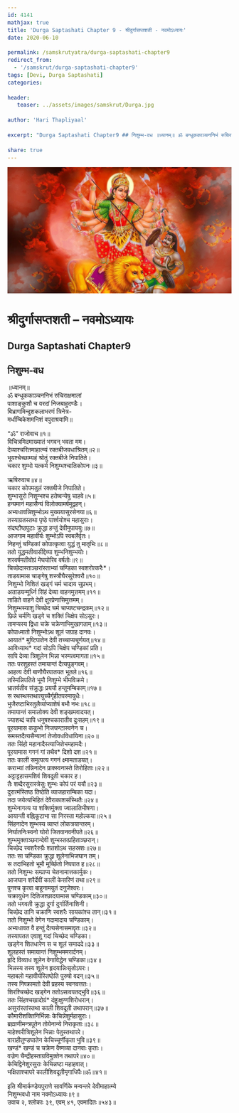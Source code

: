 ```yaml
---
id: 4141    
mathjax: true    
title: 'Durga Saptashati Chapter 9 - श्रीदुर्गासप्तशती - नवमोऽध्यायः'    
date: 2020-06-10    

permalink: /samskrutyatra/durga-saptashati-chapter9
redirect_from: 
  - '/samskrut/durga-saptashati-chapter9'
tags: [Devi, Durga Saptashati]    
categories:    
    
header:    
   teaser: ../assets/images/samskrut/Durga.jpg    
    
author: 'Hari Thapliyaal'    
    
excerpt: "Durga Saptashati Chapter9 ## निशुम्भ-वध ॥ध्यानम्॥ ॐ बन्धूककाञ्चननिभं रुचिराक्षमालां पाशाङ्कुशौ च वरदां निजबाहुदण्डैः। बिभ्राणमिन्दुशकलाभरणं त्रिनेत्र- मर्धाम्बिकेशमनिशं वपुराश्रयामि॥ “ॐ” राजोवाच॥१॥ विचित्रमिदमाख्यातं भगवन् भवता मम। देव्याश्‍चरितमाहात्म्यं रक्तबीजवधाश्रितम्॥२॥ भूयश्‍चेच्छाम्यहं श्रोतुं रक्तबीजे निपातिते। चकार शुम्भो यत्कर्म निशुम्भश्‍चातिकोपनः॥३॥ ऋषिरुवाच॥४॥ चकार कोपमतुलं रक्तबीजे निपातिते। शुम्भासुरो"
    
share: true    
---
```

![](../assets/images/samskrut/Durga.jpg)    
    
# श्रीदुर्गासप्तशती – नवमोऽध्यायः    
## Durga Saptashati Chapter9    
    
## निशुम्भ-वध    
    
॥ध्यानम्॥    
ॐ बन्धूककाञ्चननिभं रुचिराक्षमालां    
पाशाङ्कुशौ च वरदां निजबाहुदण्डैः।    
बिभ्राणमिन्दुशकलाभरणं त्रिनेत्र-    
मर्धाम्बिकेशमनिशं वपुराश्रयामि॥    
    
“ॐ” राजोवाच॥१॥    
विचित्रमिदमाख्यातं भगवन् भवता मम।    
देव्याश्‍चरितमाहात्म्यं रक्तबीजवधाश्रितम्॥२॥    
भूयश्‍चेच्छाम्यहं श्रोतुं रक्तबीजे निपातिते।    
चकार शुम्भो यत्कर्म निशुम्भश्‍चातिकोपनः॥३॥    
    
ऋषिरुवाच॥४॥    
चकार कोपमतुलं रक्तबीजे निपातिते।    
शुम्भासुरो निशुम्भश्‍च हतेष्वन्येषु चाहवे॥५॥    
हन्यमानं महासैन्यं विलोक्यामर्षमुद्वहन्।    
अभ्यधावन्निशुम्भोऽथ मुख्ययासुरसेनया॥६॥    
तस्याग्रतस्तथा पृष्ठे पार्श्‍वयोश्‍च महासुराः।    
संदष्टौष्ठपुटाः क्रुद्धा हन्तुं देवीमुपाययुः॥७॥    
आजगाम महावीर्यः शुम्भोऽपि स्वबलैर्वृतः।    
निहन्तुं चण्डिकां कोपात्कृत्वा युद्धं तु मातृभिः॥८॥    
ततो युद्धमतीवासीद्देव्या शुम्भनिशुम्भयोः।    
शरवर्षमतीवोग्रं मेघयोरिव वर्षतोः॥९॥    
चिच्छेदास्ताञ्छरांस्ताभ्यां चण्डिका स्वशरोत्करैः*।    
ताडयामास चाङ्‌गेषु शस्त्रौघैरसुरेश्‍वरौ॥१०॥    
निशुम्भो निशितं खड्‌गं चर्म चादाय सुप्रभम्।    
अताडयन्मूर्ध्नि सिंहं देव्या वाहनमुत्तमम्॥११॥    
ताडिते वाहने देवी क्षुरप्रेणासिमुत्तमम्।    
निशुम्भस्याशु चिच्छेद चर्म चाप्यष्टचन्द्रकम्॥१२॥    
छिन्ने चर्मणि खड्‌गे च शक्तिं चिक्षेप सोऽसुरः।    
तामप्यस्य द्विधा चक्रे चक्रेणाभिमुखागताम्॥१३॥    
कोपाध्मातो निशुम्भोऽथ शूलं जग्राह दानवः।    
आयातं* मुष्टिपातेन देवी तच्चाप्यचूर्णयत्॥१४॥    
आविध्याथ* गदां सोऽपि चिक्षेप चण्डिकां प्रति।    
सापि देव्या त्रिशूलेन भिन्ना भस्मत्वमागता॥१५॥    
ततः परशुहस्तं तमायान्तं दैत्यपुङ्‌गवम्।    
आहत्य देवी बाणौघैरपातयत भूतले॥१६॥    
तस्मिन्निपतिते भूमौ निशुम्भे भीमविक्रमे।    
भ्रातर्यतीव संक्रुद्धः प्रययौ हन्तुमम्बिकाम्॥१७॥    
स रथस्थस्तथात्युच्चैर्गृहीतपरमायुधैः।    
भुजैरष्टाभिरतुलैर्व्याप्याशेषं बभौ नभः॥१८॥    
तमायान्तं समालोक्य देवी शङ्‌खमवादयत्।    
ज्याशब्दं चापि धनुषश्‍चकारातीव दुःसहम्॥१९॥    
पूरयामास ककुभो निजघण्टास्वनेन च।    
समस्तदैत्यसैन्यानां तेजोवधविधायिना॥२०॥    
ततः सिंहो महानादैस्त्याजितेभमहामदैः।    
पूरयामास गगनं गां तथैव* दिशो दश॥२१॥    
ततः काली समुत्पत्य गगनं क्ष्मामताडयत्।    
कराभ्यां तन्निनादेन प्राक्स्वनास्ते तिरोहिताः॥२२॥    
अट्टाट्टहासमशिवं शिवदूती चकार ह।    
तैः शब्दैरसुरास्त्रेसुः शुम्भः कोपं परं ययौ॥२३॥    
दुरात्मंस्तिष्ठ तिष्ठेति व्याजहाराम्बिका यदा।    
तदा जयेत्यभिहितं देवैराकाशसंस्थितैः॥२४॥    
शुम्भेनागत्य या शक्तिर्मुक्ता ज्वालातिभीषणा।    
आयान्ती वह्निकूटाभा सा निरस्ता महोल्कया॥२५॥    
सिंहनादेन शुम्भस्य व्याप्तं लोकत्रयान्तरम्।    
निर्घातनिःस्वनो घोरो जितवानवनीपते॥२६॥    
शुम्भमुक्ताञ्छरान्‍देवी शुम्भस्तत्प्रहिताञ्छरान्।    
चिच्छेद स्वशरैरुग्रैः शतशोऽथ सहस्रशः॥२७॥    
ततः सा चण्डिका क्रुद्धा शूलेनाभिजघान तम्।    
स तदाभिहतो भूमौ मूर्च्छितो निपपात ह॥२८॥    
ततो निशुम्भः सम्प्राप्य चेतनामात्तकार्मुकः।    
आजघान शरैर्देवीं कालीं केसरिणं तथा॥२९॥    
पुनश्‍च कृत्वा बाहूनामयुतं दनुजेश्‍वरः।    
चक्रायुधेन दितिजश्‍छादयामास चण्डिकाम्॥३०॥    
ततो भगवती क्रुद्धा दुर्गा दुर्गार्तिनाशिनी।    
चिच्छेद तानि चक्राणि स्वशरैः सायकांश्‍च तान्॥३१॥    
ततो निशुम्भो वेगेन गदामादाय चण्डिकाम्।    
अभ्यधावत वै हन्तुं दैत्यसेनासमावृतः॥३२॥    
तस्यापतत एवाशु गदां चिच्छेद चण्डिका।    
खड्‌गेन शितधारेण स च शूलं समाददे॥३३॥    
शूलहस्तं समायान्तं निशुम्भममरार्दनम्।    
हृदि विव्याध शूलेन वेगाविद्धेन चण्डिका॥३४॥    
भिन्नस्य तस्य शूलेन हृदयान्निःसृतोऽपरः।    
महाबलो महावीर्यस्तिष्ठेति पुरुषो वदन्॥३५॥    
तस्य निष्क्रामतो देवी प्रहस्य स्वनवत्ततः।    
शिरश्चिच्छेद खड्‌‍गेन ततोऽसावपतद्भुवि॥३६॥    
ततः सिंहश्‍चखादोग्रं* दंष्ट्राक्षुण्णशिरोधरान्।    
असुरांस्तांस्तथा काली शिवदूती तथापरान्॥३७॥    
कौमारीशक्तिनिर्भिन्नाः केचिन्नेशुर्महासुराः।    
ब्रह्माणीमन्त्रपूतेन तोयेनान्ये निराकृताः॥३८॥    
माहेश्‍वरीत्रिशूलेन भिन्नाः पेतुस्तथापरे।    
वाराहीतुण्डघातेन केचिच्चूर्णीकृता भुवि॥३९॥    
खण्डं* खण्डं च चक्रेण वैष्णव्या दानवाः कृताः।    
वज्रेण चैन्द्रीहस्ताग्रविमुक्तेन तथापरे॥४०॥    
केचिद्विनेशुरसुराः केचिन्नष्टा महाहवात्।    
भक्षिताश्‍चापरे कालीशिवदूतीमृगाधिपैः॥ॐ॥४१॥    
    
इति श्रीमार्कण्डेयपुराणे सावर्णिके मन्वन्तरे देवीमाहात्म्ये    
निशुम्भवधो नाम नवमोऽध्यायः॥९॥    
उवाच २, श्‍लोकाः ३९, एवम् ४१, एवमादितः॥५४३॥    
    
